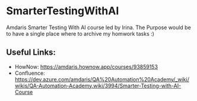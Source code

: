 # SmarterTestingWithAI
Amdaris Smarter Testing With AI course led by Irina. The Purpose would be to have a single place where to archive my homwork tasks :)

## Useful Links:
* HowNow: https://amdaris.hownow.app/courses/93859153
* Confluence: https://dev.azure.com/amdaris/QA%20Automation%20Academy/_wiki/wikis/QA-Automation-Academy.wiki/3994/Smarter-Testing-with-AI-Course
